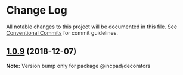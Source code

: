 # Change Log

All notable changes to this project will be documented in this file.
See [Conventional Commits](https://conventionalcommits.org) for commit guidelines.

## [1.0.9](https://gitee.com/brokenMoon/Incpad/compare/@incpad/decorators@1.0.8...@incpad/decorators@1.0.9) (2018-12-07)

**Note:** Version bump only for package @incpad/decorators
